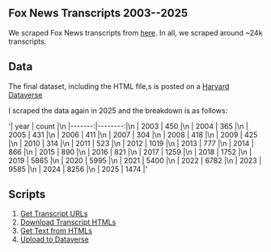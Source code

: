 ## Fox News Transcripts 2003--2025

We scraped Fox News transcripts from [here](https://www.foxnews.com/transcript). In all, we scraped around ~24k transcripts.

## Data

The final dataset, including the HTML file,s is posted on a [Harvard Dataverse](https://dataverse.harvard.edu/dataset.xhtml?persistentId=doi:10.7910/DVN/Q2KIES)

I scraped the data again in 2025 and the breakdown is as follows:

'|   year |   count |\n
|-------:|--------:|\n
|   2003 |     450 |\n
|   2004 |     365 |\n
|   2005 |     431 |\n
|   2006 |     411 |\n
|   2007 |     304 |\n
|   2008 |     418 |\n
|   2009 |     425 |\n
|   2010 |     314 |\n
|   2011 |     523 |\n
|   2012 |    1019 |\n
|   2013 |     777 |\n
|   2014 |     866 |\n
|   2015 |     890 |\n
|   2016 |     821 |\n
|   2017 |    1259 |\n
|   2018 |    1752 |\n
|   2019 |    5865 |\n
|   2020 |    5995 |\n
|   2021 |    5400 |\n
|   2022 |    6782 |\n
|   2023 |    9585 |\n
|   2024 |    8256 |\n
|   2025 |    1474 |'

## Scripts

1. [Get Transcript URLs](01_get_transcript_urls.ipynb)
2. [Download Transcript HTMLs](02_download_transcripts.ipynb)
3. [Get Text from HTMLs](03_transcript_to_text.ipynb)
4. [Upload to Dataverse](04_upload_to_dataverse.ipynb)
